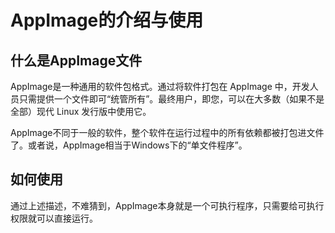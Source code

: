 # AppImage的介绍与使用

## 什么是AppImage文件

AppImage是一种通用的软件包格式。通过将软件打包在 AppImage 中，开发人员只需提供一个文件即可“统管所有”。最终用户，即您，可以在大多数（如果不是全部）现代 Linux 发行版中使用它。  

AppImage不同于一般的软件，整个软件在运行过程中的所有依赖都被打包进文件了。或者说，AppImage相当于Windows下的“单文件程序”。  

## 如何使用

通过上述描述，不难猜到，AppImage本身就是一个可执行程序，只需要给可执行权限就可以直接运行。